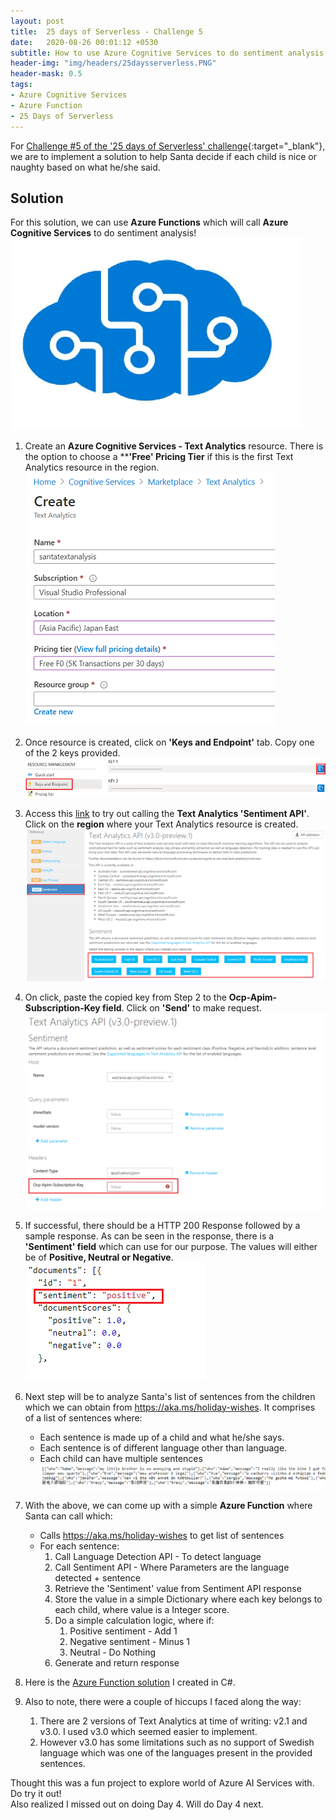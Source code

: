 ```yaml
---
layout: post
title:  25 days of Serverless - Challenge 5
date:   2020-08-26 00:01:12 +0530
subtitle: How to use Azure Cognitive Services to do sentiment analysis - Solution to Challenge 5
header-img: "img/headers/25daysserverless.PNG"
header-mask: 0.5
tags: 
- Azure Cognitive Services
- Azure Function
- 25 Days of Serverless
---
```


For [Challenge #5 of the '25 days of Serverless' challenge](https://github.com/microsoft/25-days-of-serverless/tree/master/week-1/challenge-5){:target="_blank"}, we are to implement a solution to help Santa decide if each child is nice or naughty based on what he/she said.

## Solution

For this solution, we can use **Azure Functions** which will call **Azure Cognitive Services** to do sentiment analysis!
    ![Image](/img/posts/2020-08-26-25daysserverless2019-challenge-5/cognitive-service-icon.png)

1. Create an **Azure Cognitive Services - Text Analytics** resource. There is the option to choose a ****'Free' Pricing Tier** if this is the first Text Analytics resource in the region.  
    ![Image](/img/posts/2020-08-26-25daysserverless2019-challenge-5/create-text-analytics-service.PNG)

2. Once resource is created, click on **'Keys and Endpoint'** tab. Copy one of the 2 keys provided. 
    ![Image](/img/posts/2020-08-26-25daysserverless2019-challenge-5/keys.PNG)

3. Access this [link](https://eastasia.dev.cognitive.microsoft.com/docs/services/TextAnalytics-v3-0-Preview-1/) to try out calling the **Text Analytics 'Sentiment API'**. Click on the  **region** where your Text Analytics resource is created.
    ![Image](/img/posts/2020-08-26-25daysserverless2019-challenge-5/text-analytics-api-main.png)

4. On click, paste the copied key from Step 2 to the **Ocp-Apim-Subscription-Key field**. Click on **'Send'** to make request.
    ![Image](/img/posts/2020-08-26-25daysserverless2019-challenge-5/text-analytics-api-main-2.png)

5. If successful, there should be a HTTP 200 Response followed by a sample response. As can be seen in the response, there is a **'Sentiment' field** which can use for our purpose. The values will either be of **Positive, Neutral or Negative**.
   ![Image](/img/posts/2020-08-26-25daysserverless2019-challenge-5/text-analytics-api-main-4.png)

6. Next step will be to analyze Santa's list of sentences from the children which we can obtain from https://aka.ms/holiday-wishes.
   It comprises of a list of sentences where:
   - Each sentence is made up of a child and what he/she says.
   - Each sentence is of different language other than language.
   - Each child can have multiple sentences
   ![Image](/img/posts/2020-08-26-25daysserverless2019-challenge-5/santa-api-response.PNG)

7. With the above, we can come up with a simple **Azure Function** where Santa can call which:
   - Calls https://aka.ms/holiday-wishes to get list of sentences
   - For each sentence:
      1. Call Language Detection API - To detect language
      2. Call Sentiment API - Where Parameters are the language detected + sentence
      3. Retrieve the 'Sentiment' value from Sentiment API response
      4. Store the value in a simple Dictionary where each key belongs to each child, where value is a Integer score.
      5. Do a simple calculation logic, where if:
         1. Positive sentiment - Add 1
         2. Negative sentiment - Minus 1
         3. Neutral - Do Nothing
      6. Generate and return response

8. Here is the [Azure Function solution](https://github.com/thebernardlim/25-days-of-serverless/tree/master/challenge-5/SentimentAnalysisFunction/Day5Function) I created in C#.

9. Also to note, there were a couple of hiccups I faced along the way:
   1. There are 2 versions of Text Analytics at time of writing: v2.1 and v3.0. I used v3.0 which seemed easier to implement.
   2. However v3.0 has some limitations such as no support of Swedish language which was one of the languages present in the provided sentences.

Thought this was a fun project to explore world of Azure AI Services with. Do try it out!\
Also realized I missed out on doing Day 4. Will do Day 4 next.